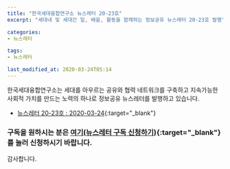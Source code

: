 ```yaml
---
title: "한국세대융합연구소 뉴스레터 20-23호"
excerpt: "세대내 및 세대간 일, 배움, 활동을 함께하는 정보공유 뉴스레터 20-23호 발행"

categories:
- 뉴스레터

tags:
- 뉴스레터

last_modified_at: 2020-03-24T05:14
---
```


한국세대융합연구소는 세대를 아우르는 공유와 협력 네트워크를 구축하고 지속가능한 사회적 가치를 만드는 노력의 하나로 정보공유 뉴스레터를 발행하고 있습니다.

* [뉴스레터 20-23호 : 2020-03-24](https://drive.google.com/uc?export=view&id=1QlTalk6_WLVnfAzPVtE9Co6K-l1B_Cie){:target="_blank"}


### 구독을 원하시는 분은 [여기(뉴스레터 구독 신청하기)](https://forms.gle/MJ5gVHCdunBXXWVB7){:target="_blank"} 를 눌러 신청하시기 바랍니다.


감사합니다.
